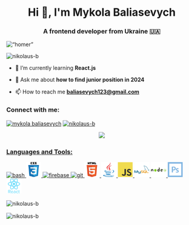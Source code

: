 <h1 align="center">Hi 👋, I'm Mykola Baliasevych</h1>
<h3 align="center">A frontend developer from Ukraine 🇺🇦</h3>

<img align=“right” alt=“homer” width=“400” src=“https://media4.giphy.com/media/fdHg7T902uzLy/giphy.gif”>

<p align="left"> <img src="https://komarev.com/ghpvc/?username=nikolaus-b&label=Profile%20views&color=0e75b6&style=flat" alt="nikolaus-b" /> </p>

- 🌱 I’m currently learning **React.js**

- 💬 Ask me about **how to find junior position in 2024**

- 📫 How to reach me **baliasevych123@gmail.com**

<h3 align="left">Connect with me:</h3>
<p align="left">
<a href="https://linkedin.com/in/mykola baliasevych" target="blank"><img align="center" src="https://raw.githubusercontent.com/rahuldkjain/github-profile-readme-generator/master/src/images/icons/Social/linked-in-alt.svg" alt="mykola baliasevych" height="30" width="40" /></a>
<a href="https://codesandbox.com/nikolaus-b" target="blank"><img align="center" src="https://raw.githubusercontent.com/rahuldkjain/github-profile-readme-generator/master/src/images/icons/Social/codesandbox.svg" alt="nikolaus-b" height="30" width="40" /></a>
</p>

<div align="center">  
  <a href="https://www.codewars.com/users/Nikolaus-B"><img src="https://www.codewars.com/users/Nikolaus-B/badges/large">
  </div>

<h3 align="left">Languages and Tools:</h3>
<p align="left"> <a href="https://www.gnu.org/software/bash/" target="_blank" rel="noreferrer"> <img src="https://www.vectorlogo.zone/logos/gnu_bash/gnu_bash-icon.svg" alt="bash" width="40" height="40"/> </a> <a href="https://www.w3schools.com/css/" target="_blank" rel="noreferrer"> <img src="https://raw.githubusercontent.com/devicons/devicon/master/icons/css3/css3-original-wordmark.svg" alt="css3" width="40" height="40"/> </a> <a href="https://firebase.google.com/" target="_blank" rel="noreferrer"> <img src="https://www.vectorlogo.zone/logos/firebase/firebase-icon.svg" alt="firebase" width="40" height="40"/> </a> <a href="https://git-scm.com/" target="_blank" rel="noreferrer"> <img src="https://www.vectorlogo.zone/logos/git-scm/git-scm-icon.svg" alt="git" width="40" height="40"/> </a> <a href="https://www.w3.org/html/" target="_blank" rel="noreferrer"> <img src="https://raw.githubusercontent.com/devicons/devicon/master/icons/html5/html5-original-wordmark.svg" alt="html5" width="40" height="40"/> </a> <a href="https://www.java.com" target="_blank" rel="noreferrer"> <img src="https://raw.githubusercontent.com/devicons/devicon/master/icons/java/java-original.svg" alt="java" width="40" height="40"/> </a> <a href="https://developer.mozilla.org/en-US/docs/Web/JavaScript" target="_blank" rel="noreferrer"> <img src="https://raw.githubusercontent.com/devicons/devicon/master/icons/javascript/javascript-original.svg" alt="javascript" width="40" height="40"/> </a> <a href="https://www.mysql.com/" target="_blank" rel="noreferrer"> <img src="https://raw.githubusercontent.com/devicons/devicon/master/icons/mysql/mysql-original-wordmark.svg" alt="mysql" width="40" height="40"/> </a> <a href="https://nodejs.org" target="_blank" rel="noreferrer"> <img src="https://raw.githubusercontent.com/devicons/devicon/master/icons/nodejs/nodejs-original-wordmark.svg" alt="nodejs" width="40" height="40"/> </a> <a href="https://www.photoshop.com/en" target="_blank" rel="noreferrer"> <img src="https://raw.githubusercontent.com/devicons/devicon/master/icons/photoshop/photoshop-line.svg" alt="photoshop" width="40" height="40"/> </a> <a href="https://reactjs.org/" target="_blank" rel="noreferrer"> <img src="https://raw.githubusercontent.com/devicons/devicon/master/icons/react/react-original-wordmark.svg" alt="react" width="40" height="40"/> </a> </p>

<p><img align="center" src="https://github-readme-stats.vercel.app/api/top-langs?username=nikolaus-b&show_icons=true&locale=en&layout=compact" alt="nikolaus-b" /></p>

<p><img align="center" src="https://github-readme-streak-stats.herokuapp.com/?user=nikolaus-b&" alt="nikolaus-b" /></p>
